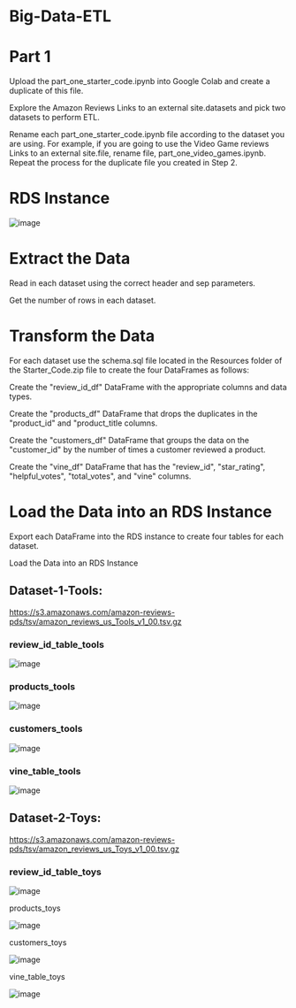 # Big-Data-ETL

# Part 1
Upload the part_one_starter_code.ipynb into Google Colab and create a duplicate of this file.

Explore the Amazon Reviews Links to an external site.datasets and pick two datasets to perform ETL.

Rename each part_one_starter_code.ipynb file according to the dataset you are using. For example, if you are going to use the Video Game reviews Links to an external site.file, rename file, part_one_video_games.ipynb. Repeat the process for the duplicate file you created in Step 2.

# RDS Instance

![image](https://user-images.githubusercontent.com/107616415/212657968-db40abce-605d-4ce5-ab57-18769dab42e2.png)



# Extract the Data

Read in each dataset using the correct header and sep parameters.

Get the number of rows in each dataset.

# Transform the Data

For each dataset use the schema.sql file located in the Resources folder of the Starter_Code.zip file to create the four DataFrames as follows:

Create the "review_id_df" DataFrame with the appropriate columns and data types.

Create the "products_df" DataFrame that drops the duplicates in the "product_id" and "product_title columns.

Create the "customers_df" DataFrame that groups the data on the "customer_id" by the number of times a customer reviewed a product.

Create the "vine_df" DataFrame that has the "review_id", "star_rating", "helpful_votes", "total_votes", and "vine" columns.

# Load the Data into an RDS Instance

Export each DataFrame into the RDS instance to create four tables for each dataset.

Load the Data into an RDS Instance


## Dataset-1-Tools: 
https://s3.amazonaws.com/amazon-reviews-pds/tsv/amazon_reviews_us_Tools_v1_00.tsv.gz

### review_id_table_tools

![image](https://user-images.githubusercontent.com/107616415/212656881-aefe3b15-b824-4fc4-bc9a-67a0f4daf642.png)

 


### products_tools


![image](https://user-images.githubusercontent.com/107616415/212656969-3ed8ef24-1aaa-4cab-9c63-516289321595.png)
 


### customers_tools


![image](https://user-images.githubusercontent.com/107616415/212657074-a00ea06c-87a8-47b8-913e-c5346d5cf5e9.png)

 

### vine_table_tools


![image](https://user-images.githubusercontent.com/107616415/212657148-185f7a3f-7128-4989-ab81-ad6bf07daaf5.png)

 



## Dataset-2-Toys: 
https://s3.amazonaws.com/amazon-reviews-pds/tsv/amazon_reviews_us_Toys_v1_00.tsv.gz

### review_id_table_toys
 
![image](https://user-images.githubusercontent.com/107616415/212657220-9f082272-4039-4734-b102-2f72e394d5d7.png)



products_toys

![image](https://user-images.githubusercontent.com/107616415/212657263-3085d7d9-1f44-4163-8df2-147bfe8e2138.png)


 

customers_toys

![image](https://user-images.githubusercontent.com/107616415/212657286-867fe22f-9433-410a-a995-00f92a206b3b.png)

 


vine_table_toys

 ![image](https://user-images.githubusercontent.com/107616415/212657300-f008a091-5e0a-4e14-b506-229376357401.png)


